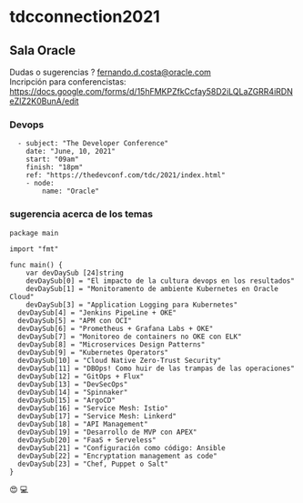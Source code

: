 # tdcconnection2021

## Sala Oracle

Dudas o sugerencias ? fernando.d.costa@oracle.com <br>
Incripción para conferencistas: https://docs.google.com/forms/d/15hFMKPZfkCcfay58D2iLQLaZGRR4iRDNeZIZ2K0BunA/edit

### Devops

```
  - subject: "The Developer Conference"
    date: "June, 10, 2021"
    start: "09am"
    finish: "18pm"
    ref: "https://thedevconf.com/tdc/2021/index.html"
    - node: 
        name: "Oracle"
```

### sugerencia acerca de los temas

```
package main

import "fmt"

func main() {
	var devDaySub [24]string
	devDaySub[0] = "El impacto de la cultura devops en los resultados"  
	devDaySub[1] = "Monitoramento de ambiente Kubernetes en Oracle Cloud" 
	devDaySub[3] = "Application Logging para Kubernetes"
  devDaySub[4] = "Jenkins PipeLine + OKE"
  devDaySub[5] = "APM con OCI"
  devDaySub[6] = "Prometheus + Grafana Labs + OKE"  
  devDaySub[7] = "Monitoreo de containers no OKE con ELK"  
  devDaySub[8] = "Microservices Design Patterns"
  devDaySub[9] = "Kubernetes Operators"
  devDaySub[10] = "Cloud Native Zero-Trust Security"
  devDaySub[11] = "DBOps! Como huir de las trampas de las operaciones"
  devDaySub[12] = "GitOps + Flux"
  devDaySub[13] = "DevSecOps"
  devDaySub[14] = "Spinnaker"
  devDaySub[15] = "ArgoCD"
  devDaySub[16] = "Service Mesh: Istio"
  devDaySub[17] = "Service Mesh: Linkerd"
  devDaySub[18] = "API Management"
  devDaySub[19] = "Desarrollo de MVP con APEX"
  devDaySub[20] = "FaaS + Serveless"
  devDaySub[21] = "Configuración como código: Ansible
  devDaySub[22] = "Encryptation management as code"
  devDaySub[23] = "Chef, Puppet o Salt"
}

```

:heart_eyes: :computer:
